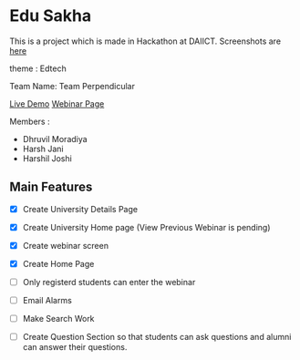 # Edu Sakha

This is a project which is made in Hackathon at DAIICT. Screenshots are [here](https://drive.google.com/drive/folders/1yJeK6CaJj4iOXARWjfvH5FiMZv17pVyk?usp=drive_link)

theme : Edtech

Team Name: Team Perpendicular

[Live Demo](https://webinar-five.vercel.app/)
[Webinar Page](https://webinar-five.vercel.app/university/XyQtGnpPCeOjKM7x9xnJ/webinar/hello)

Members :

- Dhruvil Moradiya
- Harsh Jani
- Harshil Joshi

## Main Features

- [x] Create University Details Page
- [x] Create University Home page (View Previous Webinar is pending)
- [x] Create webinar screen
- [x] Create Home Page
- [ ] Only registerd students can enter the webinar
- [ ] Email Alarms
- [ ] Make Search Work
- [ ] Create Question Section so that students can ask questions and alumni can answer their questions.


